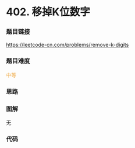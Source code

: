 # 402. 移掉K位数字

### 题目链接

https://leetcode-cn.com/problems/remove-k-digits

### 题目难度

<font color=#F0AD4E>中等</font>

### 思路



### 图解

无

### 代码

```python
```